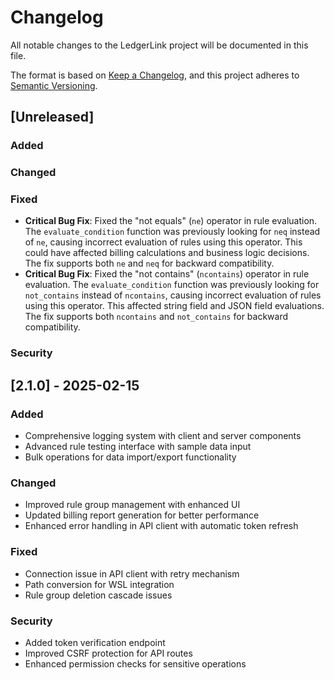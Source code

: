 # Changelog

All notable changes to the LedgerLink project will be documented in this file.

The format is based on [Keep a Changelog](https://keepachangelog.com/en/1.0.0/),
and this project adheres to [Semantic Versioning](https://semver.org/spec/v2.0.0.html).

## [Unreleased]

### Added

### Changed

### Fixed
- **Critical Bug Fix**: Fixed the "not equals" (`ne`) operator in rule evaluation. The `evaluate_condition` function was previously looking for `neq` instead of `ne`, causing incorrect evaluation of rules using this operator. This could have affected billing calculations and business logic decisions. The fix supports both `ne` and `neq` for backward compatibility.
- **Critical Bug Fix**: Fixed the "not contains" (`ncontains`) operator in rule evaluation. The `evaluate_condition` function was previously looking for `not_contains` instead of `ncontains`, causing incorrect evaluation of rules using this operator. This affected string field and JSON field evaluations. The fix supports both `ncontains` and `not_contains` for backward compatibility.

### Security

## [2.1.0] - 2025-02-15

### Added
- Comprehensive logging system with client and server components
- Advanced rule testing interface with sample data input
- Bulk operations for data import/export functionality

### Changed
- Improved rule group management with enhanced UI
- Updated billing report generation for better performance
- Enhanced error handling in API client with automatic token refresh

### Fixed
- Connection issue in API client with retry mechanism
- Path conversion for WSL integration
- Rule group deletion cascade issues

### Security
- Added token verification endpoint
- Improved CSRF protection for API routes
- Enhanced permission checks for sensitive operations